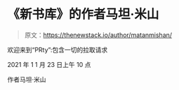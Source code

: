 # 《新书库》的作者马坦·米山

> 原文：<https://thenewstack.io/author/matanmishan/>

欢迎来到“PRty”:包含一切的拉取请求

2021 年 1 1 月 23 日上午 10 点

作者马坦·米山